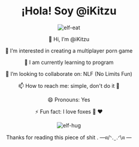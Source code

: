 <div align="center">

# ¡Hola! Soy @iKitzu

![elf-eat](https://github.com/iKitzu/iKitzu/assets/156432424/ca264581-f84c-44ac-8b51-06b405aed2e7)

 👋 Hi, I’m @iKitzu
 
 👀 I’m interested in creating a multiplayer porn game
 
 🌱 I am currently learning to program 
 
 💞️ I’m looking to collaborate on: NLF (No Limits Fun)
 
 📫 How to reach me: simple, don't do it  🥶
 
 😄 Pronouns: Yes
 
 ⚡ Fun fact: I love foxes 🦊 ❤️

![elf-hug](https://github.com/iKitzu/iKitzu/assets/156432424/5b3ed0e2-570d-4560-9620-0560c9df1a86)

Thanks for reading this piece of shit
.            —ฅ/ᐠ. ̫ .ᐟ\ฅ —

</div>






<!---
iKitzu/iKitzu is a ✨ special ✨ repository because its `README.md` (this file) appears on your GitHub profile.
You can click the Preview link to take a look at your changes.
--->
